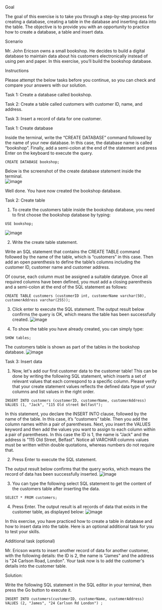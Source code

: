 Goal

The goal of this exercise is to take you through a step-by-step process for creating a database, creating a table in the database and inserting data into the table. The objective is to provide you with an opportunity to practice how to create a database, a table and insert data. 

Scenario

Mr. John Ericson owns a small bookshop. He decides to build a digital database to maintain data about his customers electronically instead of using pen and paper. In this exercise, you’ll build the bookshop database.

Instructions

Please attempt the below tasks before you continue, so you can check and compare your answers with our solution.

Task 1: Create a database called bookshop. 

Task 2: Create a table called customers with customer ID, name, and address.  

Task 3: Insert a record of data for one customer. 

  

Task 1: Create database

Inside the terminal, write the “CREATE DATABASE” command followed by the name of your new database. In this case, the database name is called “bookshop”. Finally, add a semi-colon at the end of the statement and press Enter on the keyboard to execute the query. 
```
CREATE DATABASE bookshop;
```
Below is the screenshot of the create database statement inside the terminal.  
![image](https://github.com/janaom/Meta-Database-Engineer-Professional-Certificate/assets/83917694/de07c94d-e4d0-44f6-971c-204559bc2b14)



Well done. You have now created the bookshop database.


Task 2: Create table

1. To create the customers table inside the bookshop database, you need to first choose the bookshop database by typing:
```
USE bookshop; 
```
![image](https://github.com/janaom/Meta-Database-Engineer-Professional-Certificate/assets/83917694/defd24ec-1045-402c-804c-d775e5d3217d)


2. Write the create table statement.

Write an SQL statement that contains the CREATE TABLE command followed by the name of the table, which is “customers” in this case. Then add an open parenthesis to define the table’s columns including the customer ID, customer name and customer address.

Of course, each column must be assigned a suitable datatype. Once all required columns have been defined, you must add a closing parenthesis and a semi-colon at the end of the SQL statement as follows:
```
CREATE TABLE customers (customerID int, customerName varchar(50), customerAddress varchar(255));
```
3. Click enter to execute the SQL statement. The output result below confirms the query is OK, which means the table has been successfully created.
![image](https://github.com/janaom/Meta-Database-Engineer-Professional-Certificate/assets/83917694/712765ce-b60f-4441-adfc-3a58a22ae523)


4. To show the table you have already created, you can simply type:
```
SHOW tables;
```
The customers table is shown as part of the tables in the bookshop database.
![image](https://github.com/janaom/Meta-Database-Engineer-Professional-Certificate/assets/83917694/c5bf6020-d965-4904-b853-f68ab45a00fe)



Task 3: Insert data

1. Now, let's add our first customer data to the customer table! This can be done by writing the following SQL statement, which inserts a set of relevant values that each correspond to a specific column. Please verify that your create statement values reflects the defined data type of your columns and list values in the right order.
```
INSERT INTO customers (customerID, customerName, customerAddress) VALUES (1, "Jack", "115 Old street Belfast");
```
In this statement, you declare the INSERT INTO clause, followed by the name of the table. In this case, it’s “customers”  table. Then you add the column names within a pair of parentheses. Next, you insert the VALUES keyword and then add the values you want to assign to each column within a pair of parentheses. In this case the ID is 1, the name is "Jack" and the address is "115 Old Street, Belfast". Notice all VARCHAR columns values must be written within double quotations, whereas numbers do not require that.

2. Press Enter to execute the SQL statement. 

The output result below confirms that the query works, which means the record of data has been successfully inserted.
![image](https://github.com/janaom/Meta-Database-Engineer-Professional-Certificate/assets/83917694/c7c48528-f918-4f41-a6bf-8b1aad1616b8)



3. You can type the following select SQL statement to get the content of the customers table after inserting the data.
```
SELECT * FROM customers;
```
4. Press Enter. The output result is all records of data that exists in the customer table, as displayed below:
![image](https://github.com/janaom/Meta-Database-Engineer-Professional-Certificate/assets/83917694/7144b28a-c924-47b6-a730-9cc42e12c7df)


In this exercise, you have practiced how to create a table in database and how to insert data into the table. Here is an optional additional task for you to test your skills.


Additional task (optional)

Mr. Ericson wants to insert another record of data for another customer, with the following details: the ID is 2, the name is "James" and the address is "24 Carlson Road, London". Your task now is to add the customer's details into the customer table.

Solution:

Write the following SQL statement in the SQL editor in your terminal, then press the Go button to execute it.
```
INSERT INTO customers(customerID, customerName, customerAddress) VALUES (2, "James", "24 Carlson Rd London") ;
```
